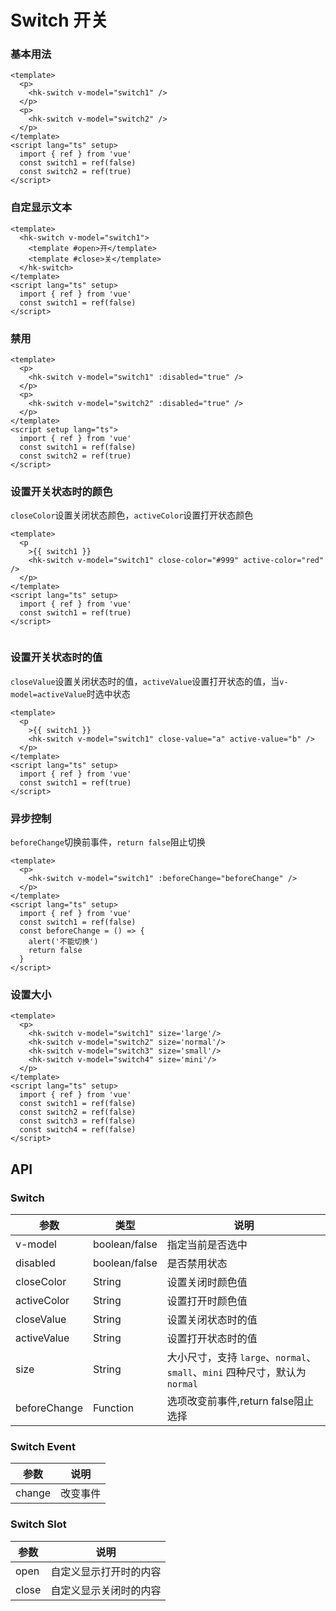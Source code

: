 <!-- Created by WANGHONGKANG on 2021/6/15 0015. -->

# Switch 开关

### 基本用法

```vue demo
<template>
  <p>
    <hk-switch v-model="switch1" />
  </p>
  <p>
    <hk-switch v-model="switch2" />
  </p>
</template>
<script lang="ts" setup>
  import { ref } from 'vue'
  const switch1 = ref(false)
  const switch2 = ref(true)
</script>

```

### 自定显示文本

```vue demo
<template>
  <hk-switch v-model="switch1">
    <template #open>开</template>
    <template #close>关</template>
  </hk-switch>
</template>
<script lang="ts" setup>
  import { ref } from 'vue'
  const switch1 = ref(false)
</script>

```

### 禁用

```vue demo
<template>
  <p>
    <hk-switch v-model="switch1" :disabled="true" />
  </p>
  <p>
    <hk-switch v-model="switch2" :disabled="true" />
  </p>
</template>
<script setup lang="ts">
  import { ref } from 'vue'
  const switch1 = ref(false)
  const switch2 = ref(true)
</script>

```

### 设置开关状态时的颜色

`closeColor`设置关闭状态颜色，`activeColor`设置打开状态颜色

```vue demo
<template>
  <p
    >{{ switch1 }}
    <hk-switch v-model="switch1" close-color="#999" active-color="red" />
  </p>
</template>
<script lang="ts" setup>
  import { ref } from 'vue'
  const switch1 = ref(true)
</script>


```

### 设置开关状态时的值

`closeValue`设置关闭状态时的值，`activeValue`设置打开状态的值，当`v-model=activeValue`时选中状态

```vue demo
<template>
  <p
    >{{ switch1 }}
    <hk-switch v-model="switch1" close-value="a" active-value="b" />
  </p>
</template>
<script lang="ts" setup>
  import { ref } from 'vue'
  const switch1 = ref(true)
</script>

```

### 异步控制

`beforeChange`切换前事件，`return false`阻止切换

```vue demo
<template>
  <p>
    <hk-switch v-model="switch1" :beforeChange="beforeChange" />
  </p>
</template>
<script lang="ts" setup>
  import { ref } from 'vue'
  const switch1 = ref(false)
  const beforeChange = () => {
    alert('不能切换')
    return false
  }
</script>

```

### 设置大小

```vue demo
<template>
  <p>
    <hk-switch v-model="switch1" size='large'/>
    <hk-switch v-model="switch2" size='normal'/>
    <hk-switch v-model="switch3" size='small'/>
    <hk-switch v-model="switch4" size='mini'/>
  </p>
</template>
<script lang="ts" setup>
  import { ref } from 'vue'
  const switch1 = ref(false)
  const switch2 = ref(false)
  const switch3 = ref(false)
  const switch4 = ref(false)
</script>

```

## API

### Switch

|参数|类型|说明|
|----------|--------------|--------|
|v-model        | boolean/false  |指定当前是否选中|
|disabled       | boolean/false  |是否禁用状态|
|closeColor     | String         |设置关闭时颜色值|
|activeColor    | String         |设置打开时颜色值|
|closeValue     | String         |设置关闭状态时的值|
|activeValue    | String         |设置打开状态时的值|
| size       | String        | 大小尺寸，支持 `large`、`normal`、`small`、`mini` 四种尺寸，默认为 `normal` |
|beforeChange   | Function       |选项改变前事件,return false阻止选择|

### Switch Event

|参数|说明|
|----------|--------------|
|change           | 改变事件|

### Switch Slot

|参数|说明|
|----------|--------------|
|open           | 自定义显示打开时的内容|
|close          | 自定义显示关闭时的内容|
